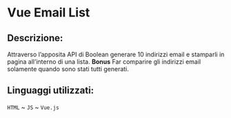 # Vue Email List

## Descrizione:
Attraverso l’apposita API di Boolean generare 10 indirizzi email e stamparli in pagina all’interno di una lista.
**Bonus**
Far comparire gli indirizzi email solamente quando sono stati tutti generati.

## Linguaggi utilizzati: 
`HTML` ~ `JS` ~ `Vue.js`
